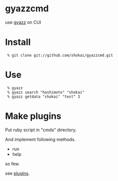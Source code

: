 
gyazzcmd
========
use [gyazz](http://gyazz.com) on CUI

Install
=======

     % git clone git://github.com/shokai/gyazzcmd.git


Use
===

     % gyazz
     % gyazz search "hashimoto" "shokai"
     % gyazz getdata "shokai" "test" 3


Make plugins
============

Put ruby script in "cmds" directory.

And implement following methods.

* run
* help

so few.

see [plugins](http://github.com/shokai/gyazzcmd/tree/master/cmds/).
